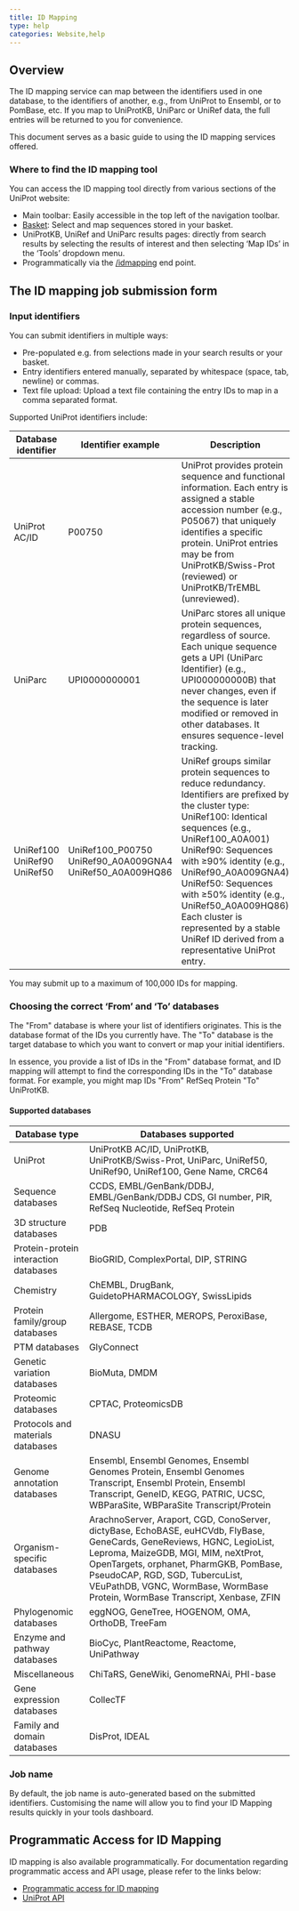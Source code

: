 ```yaml
---
title: ID Mapping
type: help
categories: Website,help
---
```


## Overview

The ID mapping service can map between the identifiers used in one database, to the identifiers of another, e.g., from UniProt to Ensembl, or to PomBase, etc. If you map to UniProtKB, UniParc or UniRef data, the full entries will be returned to you for convenience.

This document serves as a basic guide to using the ID mapping services offered.

### Where to find the ID mapping tool

You can access the ID mapping tool directly from various sections of the UniProt website:

* Main toolbar: Easily accessible in the top left of the navigation toolbar.  
* [Basket](https://www.uniprot.org/help/basket): Select and map sequences stored in your basket.  
* UniProtKB, UniRef and UniParc results pages: directly from search results by selecting the results of interest and then selecting ‘Map IDs’ in the ‘Tools’ dropdown menu.  
* Programmatically via the [/idmapping](https://www.uniprot.org/api-documentation/idmapping) end point.

## The ID mapping job submission form

### Input identifiers

You can submit identifiers in multiple ways:

* Pre-populated e.g. from selections made in your search results or your basket.  
* Entry identifiers entered manually, separated by whitespace (space, tab, newline) or commas.  
* Text file upload: Upload a text file containing the entry IDs to map in a comma separated format.

Supported UniProt identifiers include:

| Database identifier | Identifier example | Description |
| ----- | ----- | ----- |
| UniProt AC/ID | P00750 | UniProt provides protein sequence and functional information. Each entry is assigned a stable accession number (e.g., P05067) that uniquely identifies a specific protein. UniProt entries may be from UniProtKB/Swiss-Prot (reviewed) or UniProtKB/TrEMBL (unreviewed). |
| UniParc | UPI0000000001 | UniParc stores all unique protein sequences, regardless of source. Each unique sequence gets a UPI (UniParc Identifier) (e.g., UPI000000000B) that never changes, even if the sequence is later modified or removed in other databases. It ensures sequence-level tracking. |
| UniRef100<br>UniRef90<br>UniRef50 | UniRef100\_P00750 UniRef90\_A0A009GNA4 UniRef50\_A0A009HQ86 | UniRef groups similar protein sequences to reduce redundancy.  Identifiers are prefixed by the cluster type: UniRef100: Identical sequences (e.g., UniRef100\_A0A001) UniRef90: Sequences with ≥90% identity (e.g., UniRef90\_A0A009GNA4) UniRef50: Sequences with ≥50% identity (e.g., UniRef50\_A0A009HQ86) Each cluster is represented by a stable UniRef ID derived from a representative UniProt entry.  |

You may submit up to a maximum of 100,000 IDs for mapping.

### Choosing the correct ‘From’ and ‘To’ databases

The "From" database is where your list of identifiers originates. This is the database format of the IDs you currently have. The "To" database is the target database to which you want to convert or map your initial identifiers.

In essence, you provide a list of IDs in the "From" database format, and ID mapping will attempt to find the corresponding IDs in the "To" database format. For example, you might map IDs "From" RefSeq Protein "To" UniProtKB.

#### Supported databases

| Database type | Databases supported |
| ----- | ----- |
| UniProt | UniProtKB AC/ID, UniProtKB, UniProtKB/Swiss-Prot, UniParc, UniRef50, UniRef90, UniRef100, Gene Name, CRC64 |
| Sequence databases | CCDS, EMBL/GenBank/DDBJ, EMBL/GenBank/DDBJ CDS, GI number, PIR, RefSeq Nucleotide, RefSeq Protein |
| 3D structure databases | PDB |
| Protein-protein interaction databases | BioGRID, ComplexPortal, DIP, STRING |
| Chemistry | ChEMBL, DrugBank, GuidetoPHARMACOLOGY, SwissLipids |
| Protein family/group databases | Allergome, ESTHER, MEROPS, PeroxiBase, REBASE, TCDB |
| PTM databases | GlyConnect |
| Genetic variation databases | BioMuta, DMDM |
| Proteomic databases | CPTAC, ProteomicsDB |
| Protocols and materials databases | DNASU |
| Genome annotation databases | Ensembl, Ensembl Genomes, Ensembl Genomes Protein, Ensembl Genomes Transcript, Ensembl Protein, Ensembl Transcript, GeneID, KEGG, PATRIC, UCSC, WBParaSite, WBParaSite Transcript/Protein |
| Organism-specific databases | ArachnoServer, Araport, CGD, ConoServer, dictyBase, EchoBASE, euHCVdb, FlyBase, GeneCards, GeneReviews, HGNC, LegioList, Leproma, MaizeGDB, MGI, MIM, neXtProt, OpenTargets, orphanet, PharmGKB, PomBase, PseudoCAP, RGD, SGD, TubercuList, VEuPathDB, VGNC, WormBase, WormBase Protein, WormBase Transcript, Xenbase, ZFIN |
| Phylogenomic databases | eggNOG, GeneTree, HOGENOM, OMA, OrthoDB, TreeFam |
| Enzyme and pathway databases | BioCyc, PlantReactome, Reactome, UniPathway |
| Miscellaneous | ChiTaRS, GeneWiki, GenomeRNAi, PHI-base |
| Gene expression databases | CollecTF |
| Family and domain databases | DisProt, IDEAL |

### Job name

By default, the job name is auto-generated based on the submitted identifiers. Customising the name will allow you to find your ID Mapping results quickly in your tools dashboard.

## Programmatic Access for ID Mapping

ID mapping is also available programmatically. For documentation regarding programmatic access and API usage, please refer to the links below:

* [Programmatic access for ID mapping](https://www.uniprot.org/help/id_mapping)  
* [UniProt API](https://www.uniprot.org/api-documentation/idmapping)

